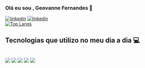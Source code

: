 ### Olá eu sou , Geovanne Fernandes 👋
[![linkedin](	https://img.shields.io/badge/LinkedIn-0077B5?style=for-the-badge&logo=linkedin&logoColor=white)](https://www.linkedin.com/in/geovanne-fernandes-479929238/)
[![linkedin](https://img.shields.io/badge/Instagram-E4405F?style=for-the-badge&logo=instagram&logoColor=white)](https://www.instagram.com/_geovanne.fernandes/)</br>
[![Top Langs](https://github-readme-stats.vercel.app/api/top-langs/?username=anuraghazra&hide_progress=true)](https://github.com/anuraghazra/github-readme-stats) </br>



## Tecnologias que utilizo no meu dia a dia 💻
<div style ="display: inline_block"><br/>
<img align="center" alt"html5" src="https://img.shields.io/badge/HTML5-E34F26?style=for-the-badge&logo=html5&logoColor=white"/>
<img align="center" alt"css" src="https://img.shields.io/badge/CSS3-1572B6?style=for-the-badge&logo=css3&logoColor=white"/>
<img align="center" alt"js" src="https://img.shields.io/badge/JavaScript-F7DF1E?style=for-the-badge&logo=javascript&logoColor=black"/>
<img align="center" alt"java" src=https://img.shields.io/badge/Java-ED8B00?style=for-the-badge&logo=openjdk&logoColor=white/>
<img align="center" alt"js" src="https://img.shields.io/badge/JavaScript-F7DF1E?style=for-the-badge&logo=javascript&logoColor=black"/>
</div></br>
